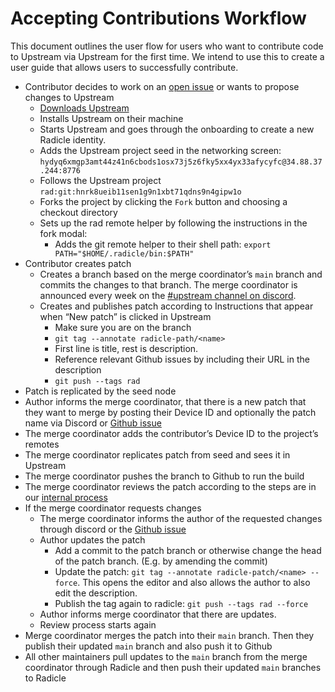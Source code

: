 # Accepting Contributions Workflow

This document outlines the user flow for users who want to contribute code to
Upstream via Upstream for the first time. We intend to use this to create a
user guide that allows users to successfully contribute.

- Contributor decides to work on an [open issue](https://github.com/radicle-dev/radicle-upstream/issues)
  or wants to propose changes to Upstream
    - [Downloads Upstream](https://radicle.xyz/tryit)
    - Installs Upstream on their machine
    - Starts Upstream and goes through the onboarding to create a new Radicle
      identity.
    - Adds the Upstream project seed in the networking screen:
      `hydyq6xmgp3amt44z41n6cbods1osx73j5z6fky5xx4yx33afycyfc@34.88.37.244:8776`
    - Follows the Upstream project
      `rad:git:hnrk8ueib11sen1g9n1xbt71qdns9n4gipw1o`
    - Forks the project by clicking the `Fork` button and choosing a checkout
      directory
    - Sets up the rad remote helper by following the instructions in the fork
      modal:
        - Adds the git remote helper to their shell path:
        `export PATH="$HOME/.radicle/bin:$PATH"`
- Contributor creates patch
    - Creates a branch based on the merge coordinator’s `main` branch and
      commits the changes to that branch. The merge coordinator is announced
      every week on the [#upstream channel on discord](https://discord.gg/ju4Hjt9QnP).
    - Creates and publishes patch according to Instructions that appear when
      “New patch” is clicked in Upstream
        - Make sure you are on the branch
        - `git tag --annotate radicle-path/<name>`
        - First line is title, rest is description.
        - Reference relevant Github issues by including their URL in the
          description
        - `git push --tags rad`
- Patch is replicated by the seed node
- Author informs the merge coordinator, that there is a new patch that they
  want to merge by posting their Device ID and optionally the patch name via
  Discord or [Github issue](https://github.com/radicle-dev/radicle-upstream/issues/1958)
- The merge coordinator adds the contributor’s Device ID to the project’s
  remotes
- The merge coordinator replicates patch from seed and sees it in Upstream
- The merge coordinator pushes the branch to Github to run the build
- The merge coordinator reviews the patch according to the steps are in our
  [internal process](https://www.notion.so/Upstream-Collaboration-Workflow-9f04a70ec5c44356ad1b905b193e5f8e)
- If the merge coordinator requests changes
    - The merge coordinator informs the author of the requested changes through
      discord or the [Github issue](https://github.com/radicle-dev/radicle-upstream/issues/1958)
    - Author updates the patch
        - Add a commit to the patch branch or otherwise change the head of the
          patch branch. (E.g. by amending the commit)
        - Update the patch: `git tag --annotate radicle-patch/<name> --force`.
          This opens the editor and also allows the author to also edit the
          description.
        - Publish the tag again to radicle: `git push --tags rad --force`
    - Author informs merge coordinator that there are updates.
    - Review process starts again
- Merge coordinator merges the patch into their `main` branch. Then they
  publish their updated `main` branch and also push it to Github
- All other maintainers pull updates to the `main` branch from the merge
  coordinator through Radicle and then push their updated `main` branches to
  Radicle
